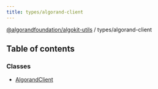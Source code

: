 ```yaml
---
title: types/algorand-client
---
```

[@algorandfoundation/algokit-utils](/reference/algokit-utils-ts/api/readme/) / types/algorand-client



## Table of contents

### Classes

- [AlgorandClient](/reference/algokit-utils-ts/api/classes/types_algorand_clientalgorandclient/)